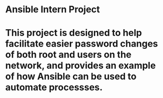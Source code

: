 # Ansible Intern Project
# This project is designed to help facilitate easier password changes of both root and users on the network, and provides an example of how Ansible can be used to automate processses.
